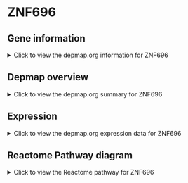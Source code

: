 <h1>ZNF696</h1>

<h2>Gene information</h2>
<details>
  <summary>Click to view the depmap.org information for ZNF696</summary>
  <p><a href="https://depmap.org/portal/gene/ZNF696?tab=about" target="_BLANK">Open page in a new tab...</a></p>
  <iframe src="https://depmap.org/portal/gene/ZNF696?tab=about" style="border:none;width:100%;height:800px"></iframe>
</details>

<h2>Depmap overview</h2>
<details>
  <summary>Click to view the depmap.org summary for ZNF696</summary>
  <p><a href="https://depmap.org/portal/gene/ZNF696?tab=overview" target="_BLANK">Open page in a new tab...</a></p>
  <iframe src="https://depmap.org/portal/gene/ZNF696?tab=overview" style="border:none;width:100%;height:800px"></iframe>
</details>

<h2>Expression</h2>
<details>
  <summary>Click to view the depmap.org expression data for ZNF696</summary>
  <p><a href="https://depmap.org/portal/gene/ZNF696?tab=characterization" target="_BLANK">Open page in a new tab...</a></p>
  <iframe src="https://depmap.org/portal/gene/ZNF696?tab=characterization" style="border:none;width:100%;height:800px"></iframe>
</details>



<h2>Reactome Pathway diagram</h2>
<details>
  <summary>Click to view the Reactome pathway for ZNF696</summary>
  <p><a href="https://reactome.org/PathwayBrowser/#/R-HSA-212436" target="_BLANK">Open page in a new tab...</a></p>
  <p>Generic Transcription Pathway</p>
<iframe src="https://reactome.org/PathwayBrowser/#/R-HSA-212436" style="border:none;width:100%;height:800px"></iframe>
</details>



